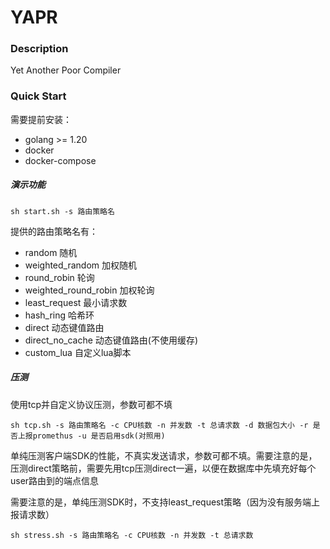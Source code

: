 # YAPR

### Description

Yet Another Poor Compiler

### Quick Start

需要提前安装：

- golang >= 1.20
- docker
- docker-compose

##### 演示功能

```shell
sh start.sh -s 路由策略名
```

提供的路由策略名有：

- random 随机
- weighted_random 加权随机
- round_robin 轮询
- weighted_round_robin 加权轮询
- least_request 最小请求数
- hash_ring 哈希环
- direct 动态键值路由
- direct_no_cache 动态键值路由(不使用缓存)
- custom_lua 自定义lua脚本

##### 压测

使用tcp并自定义协议压测，参数可都不填

```shell
sh tcp.sh -s 路由策略名 -c CPU核数 -n 并发数 -t 总请求数 -d 数据包大小 -r 是否上报promethus -u 是否启用sdk(对照用)
```

单纯压测客户端SDK的性能，不真实发送请求，参数可都不填。需要注意的是，压测direct策略前，需要先用tcp压测direct一遍，以便在数据库中先填充好每个user路由到的端点信息

需要注意的是，单纯压测SDK时，不支持least_request策略（因为没有服务端上报请求数）

```shell
sh stress.sh -s 路由策略名 -c CPU核数 -n 并发数 -t 总请求数
```

